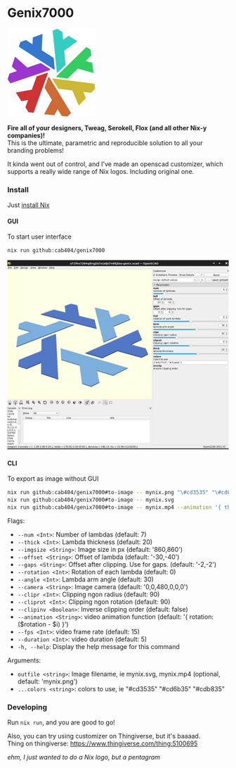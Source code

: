 <!--
SPDX-License-Identifier: Unlicense
-->

Genix7000
===

![this has gone too far](./genix.png)

**Fire all of your designers, Tweag, Serokell, Flox (and all other Nix-y companies)!**
</br>This is the ultimate, parametric and reproducible solution to all your branding problems!

It kinda went out of control, and I've made an openscad customizer, which supports a really wide range of Nix logos. Including original one.


### Install

Just [install Nix](https://zero-to-nix.com/concepts/nix-installer)

#### GUI

To start user interface

```bash
nix run github:cab404/genix7000 
```

![Image](./screenshot.jpg)


#### CLI

To export as image without GUI

```bash
nix run github:cab404/genix7000#to-image -- mynix.png "\#cd3535" "\#cd6b35" "\#cdb835"
nix run github:cab404/genix7000#to-image -- mynix.svg
nix run github:cab404/genix7000#to-image -- mynix.mp4 --animation '{ thick: ($thick + $i / 2), rotation: ($rotation - $i) }' --thick 1
```

Flags:
- `--num <Int>`: Number of lambdas (default: 7)
- `--thick <Int>`: Lambda thickness (default: 20)
- `--imgsize <String>`: Image size in px (default: '860,860')
- `--offset <String>`: Offset of lambda (default: '-30,-40')
- `--gaps <String>`: Offset after clipping. Use for gaps. (default: '-2,-2')
- `--rotation <Int>`: Rotation of each lambda (default: 0)
- `--angle <Int>`: Lambda arm angle (default: 30)
- `--camera <String>`: Image camera (default: '0,0,480,0,0,0')
- `--clipr <Int>`: Clipping ngon radius (default: 90)
- `--cliprot <Int>`: Clipping ngon rotation (default: 90)
- `--clipinv <Boolean>`: Inverse clipping order (default: false)
- `--animation <String>`: video animation function (default: '{ rotation: ($rotation - $i) }')
- `--fps <Int>`: video frame rate (default: 15)
- `--duration <Int>`: video duration (default: 5)
- `-h, --help`: Display the help message for this command

Arguments:
- `outfile <string>`: Image filename, ie mynix.svg, mynix.mp4 (optional, default: 'mynix.png')
- `...colors <string>`: colors to use, ie "\#cd3535" "\#cd6b35" "\#cdb835"


### Developing

Run `nix run`, and you are good to go!

Also, you can try using customizer on Thingiverse, but it's baaaad.</br>
Thing on thingiverse: https://www.thingiverse.com/thing:5100695

*ehm, I just wanted to do a Nix logo, but a pentagram*
<!--
I literally spent 4 hours on polishing this thing
this joke went too far
I need help with my procastination
haaalp
